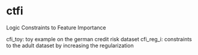 # ctfi
Logic Constraints to Feature Importance

cfi_toy: toy example on the german credit risk dataset
cfi_reg_i: constraints to the adult dataset by increasing the regularization
